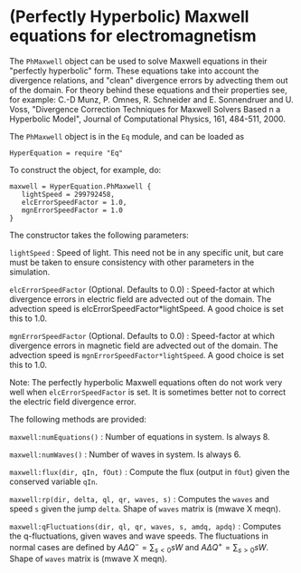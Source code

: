 # (Perfectly Hyperbolic) Maxwell equations for electromagnetism

The `PhMaxwell` object can be used to solve Maxwell equations in their
"perfectly hyperbolic" form. These equations take into account the
divergence relations, and "clean" divergence errors by advecting them
out of the domain. For theory behind these equations and their
properties see, for example: C.-D Munz, P. Omnes, R. Schneider and
E. Sonnendruer and U. Voss, "Divergence Correction Techniques for
Maxwell Solvers Based n a Hyperbolic Model", Journal of Computational
Physics, 161, 484-511, 2000.

The `PhMaxwell` object is in the `Eq` module, and can be loaded as

~~~~~~~ {.lua}
HyperEquation = require "Eq"
~~~~~~~

To construct the object, for example, do:

~~~~~~~ {.lua}
maxwell = HyperEquation.PhMaxwell {
   lightSpeed = 299792458,
   elcErrorSpeedFactor = 1.0,
   mgnErrorSpeedFactor = 1.0
}   
~~~~~~~

The constructor takes the following parameters:

`lightSpeed`
: Speed of light. This need not be in any specific unit, but care must
  be taken to ensure consistency with other parameters in the
  simulation.

`elcErrorSpeedFactor` (Optional. Defaults to 0.0)
: Speed-factor at which divergence errors in electric field are
  advected out of the domain. The advection speed is
  elcErrorSpeedFactor*lightSpeed. A good choice is set this to 1.0.

`mgnErrorSpeedFactor` (Optional. Defaults to 0.0)
: Speed-factor at which divergence errors in magnetic field are
  advected out of the domain. The advection speed is
  `mgnErrorSpeedFactor*lightSpeed`. A good choice is set this to 1.0.

Note: The perfectly hyperbolic Maxwell equations often do not work
very well when `elcErrorSpeedFactor` is set. It is sometimes better
not to correct the electric field divergence error.

The following methods are provided:

`maxwell:numEquations()`
: Number of equations in system. Is always 8.

`maxwell:numWaves()`
: Number of waves in system. Is always 6.

`maxwell:flux(dir, qIn, fOut)`
: Compute the flux (output in `fOut`) given the conserved variable `qIn`.

`maxwell:rp(dir, delta, ql, qr, waves, s)`
: Computes the `waves` and speed `s` given the jump `delta`. Shape of
  `waves` matrix is (mwave X meqn).

`maxwell:qFluctuations(dir, ql, qr, waves, s, amdq, apdq)`
: Computes the q-fluctuations, given waves and wave speeds. The
  fluctuations in normal cases are defined by $A\Delta Q^- =
  \sum_{s<0} s W$ and $A\Delta Q^+ = \sum_{s>0} s W$. Shape of `waves`
  matrix is (mwave X meqn).